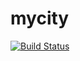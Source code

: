 # mycity 

[![Build Status](https://travis-ci.org/morph3o/mycity.svg?branch=master)](https://travis-ci.org/morph3o/mycity)
